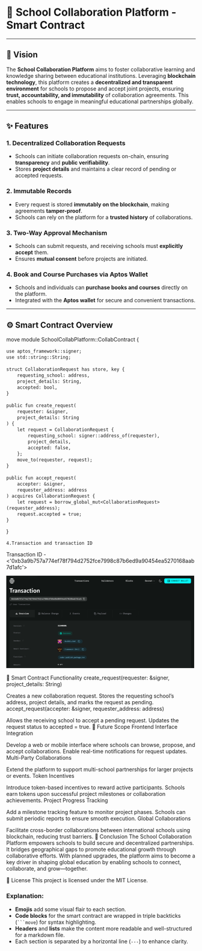 # 🏫 **School Collaboration Platform - Smart Contract**

---

## 🚀 **Vision**

The **School Collaboration Platform** aims to foster collaborative learning and knowledge sharing between educational institutions. Leveraging **blockchain technology**, this platform creates a **decentralized and transparent environment** for schools to propose and accept joint projects, ensuring **trust, accountability, and immutability** of collaboration agreements. This enables schools to engage in meaningful educational partnerships globally.

---

## ✨ **Features**

### 1. **Decentralized Collaboration Requests**  
- Schools can initiate collaboration requests on-chain, ensuring **transparency** and **public verifiability**.
- Stores **project details** and maintains a clear record of pending or accepted requests.

### 2. **Immutable Records**  
- Every request is stored **immutably on the blockchain**, making agreements **tamper-proof**.
- Schools can rely on the platform for a **trusted history** of collaborations.

### 3. **Two-Way Approval Mechanism**  
- Schools can submit requests, and receiving schools must **explicitly accept** them.
- Ensures **mutual consent** before projects are initiated.

### 4. **Book and Course Purchases via Aptos Wallet**  
- Schools and individuals can **purchase books and courses** directly on the platform.
- Integrated with the **Aptos wallet** for secure and convenient transactions.

---

## ⚙️ **Smart Contract Overview**

move
module SchoolCollabPlatform::CollabContract {

    use aptos_framework::signer;
    use std::string::String;

    struct CollaborationRequest has store, key {
        requesting_school: address,
        project_details: String,
        accepted: bool,
    }

    public fun create_request(
        requester: &signer, 
        project_details: String
    ) {
        let request = CollaborationRequest {
            requesting_school: signer::address_of(requester),
            project_details,
            accepted: false,
        };
        move_to(requester, request);
    }

    public fun accept_request(
        accepter: &signer, 
        requester_address: address
    ) acquires CollaborationRequest {
        let request = borrow_global_mut<CollaborationRequest>(requester_address);
        request.accepted = true;
    }
}

   
    4.Transaction and transaction ID
    
Transaction ID - <'0xb3a9b757a774ef78f794d2752fce7998c87b6ed9a90454ea5270168aab7d1afc'>


<img src="https://github.com/PepsyYt/Inter-School-Collaboration-Platform/blob/main/Screenshot%202024-10-29%20192039.png" alt="Sample Image" width="500">




📑 Smart Contract Functionality
create_request(requester: &signer, project_details: String)

Creates a new collaboration request.
Stores the requesting school’s address, project details, and marks the request as pending.
accept_request(accepter: &signer, requester_address: address)

Allows the receiving school to accept a pending request.
Updates the request status to accepted = true.
🔭 Future Scope
Frontend Interface Integration

Develop a web or mobile interface where schools can browse, propose, and accept collaborations.
Enable real-time notifications for request updates.
Multi-Party Collaborations

Extend the platform to support multi-school partnerships for larger projects or events.
Token Incentives

Introduce token-based incentives to reward active participants.
Schools earn tokens upon successful project milestones or collaboration achievements.
Project Progress Tracking

Add a milestone tracking feature to monitor project phases.
Schools can submit periodic reports to ensure smooth execution.
Global Collaborations

Facilitate cross-border collaborations between international schools using blockchain, reducing trust barriers.
🎯 Conclusion
The School Collaboration Platform empowers schools to build secure and decentralized partnerships. It bridges geographical gaps to promote educational growth through collaborative efforts. With planned upgrades, the platform aims to become a key driver in shaping global education by enabling schools to connect, collaborate, and grow—together.

📜 License
This project is licensed under the MIT License.

### Explanation:
- **Emojis** add some visual flair to each section.  
- **Code blocks** for the smart contract are wrapped in triple backticks (` ```move `) for syntax highlighting.  
- **Headers** and **lists** make the content more readable and well-structured for a markdown file.  
- Each section is separated by a horizontal line (`---`) to enhance clarity.  


